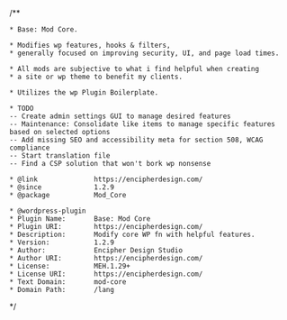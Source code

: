 /**

	* Base: Mod Core.

	* Modifies wp features, hooks & filters, 
	* generally focused on improving security, UI, and page load times.

	* All mods are subjective to what i find helpful when creating
	* a site or wp theme to benefit my clients.

	* Utilizes the wp Plugin Boilerplate.
 
	* TODO	
	-- Create admin settings GUI to manage desired features
	-- Maintenance: Consolidate like items to manage specific features based on selected options
	-- Add missing SEO and accessibility meta for section 508, WCAG compliance
	-- Start translation file
	-- Find a CSP solution that won't bork wp nonsense

	* @link              https://encipherdesign.com/
	* @since             1.2.9
	* @package           Mod_Core

	* @wordpress-plugin
	* Plugin Name:       Base: Mod Core
	* Plugin URI:        https://encipherdesign.com/
	* Description:       Modify core WP fn with helpful features.
	* Version:           1.2.9
	* Author:            Encipher Design Studio
	* Author URI:        https://encipherdesign.com/
	* License:           MEH.1.29+
	* License URI:       https://encipherdesign.com/
	* Text Domain:       mod-core
	* Domain Path:       /lang

*/